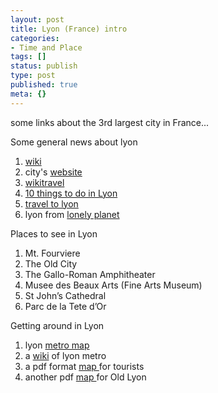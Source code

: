 ```yaml
---
layout: post
title: Lyon (France) intro
categories:
- Time and Place
tags: []
status: publish
type: post
published: true
meta: {}
---
```

some links about the 3rd largest city in France...

Some general news about lyon
<ol>
	<li><a href="http://en.wikipedia.org/wiki/Lyon">wiki</a></li>
	<li>city's <a href="http://www.lyon.fr/vdl/sections/en/">website</a></li>
	<li><a href="http://wikitravel.org/en/Lyon">wikitravel</a></li>
	<li><a href="http://www.essortment.com/travel/topthingsly_tvkw.htm">10 things to do in Lyon</a></li>
	<li><a href="http://realtravel.com/lyon-france-travel-ideas-d12546-2.html">travel to lyon</a></li>
	<li>lyon from <a href="http://www.lonelyplanet.com/worldguide/france/lyon/">lonely planet</a></li>
</ol>
Places to see in Lyon
<ol>
	<li>Mt. Fourviere</li>
	<li>The Old City</li>
	<li>The Gallo-Roman Amphitheater</li>
	<li>Musee des Beaux Arts (Fine Arts Museum)</li>
	<li>St John’s Cathedral</li>
	<li>Parc de la Tete d’Or</li>
</ol>
Getting around in Lyon
<ol>
	<li>lyon <a href="http://www.urbanrail.net/eu/lyo/lyon.htm">metro map</a></li>
	<li>a <a href="http://en.wikipedia.org/wiki/Lyon_Metro">wiki</a> of lyon metro</li>
	<li>a pdf format <a href="http://france-for-visitors.com/france-maps/provence/lyon-map.html">map </a>for tourists</li>
	<li>another pdf <a href="http://france-for-visitors.com/france-maps/provence/vieux-lyon-map.html">map </a>for Old Lyon</li>
</ol>
